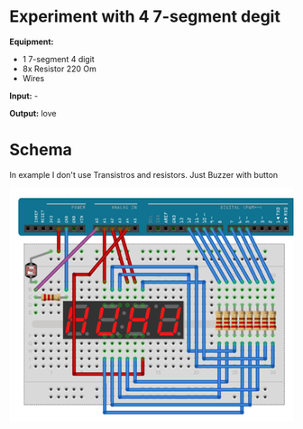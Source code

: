 # Experiment with 4 7-segment degit
**Equipment:**
- 1 7-segment 4 digit
- 8x Resistor 220 Om
- Wires

**Input:** -

**Output:** love


# Schema

In example I don't use Transistros and resistors. Just Buzzer with button

![Test image](https://github.com/grigorevmp/Adrduino-projects/blob/main/Simple%20projects/Project%2019/screen.png)